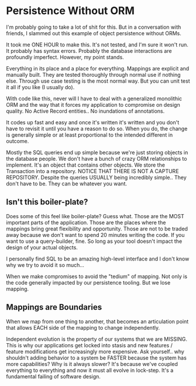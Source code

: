 # Persistence Without ORM

I'm probably going to take a lot of shit for this. But in a conversation with friends, I slammed out this example of object persistence without ORMs.

It took me ONE HOUR to make this. It's not tested, and I'm sure it won't run. It probably has syntax errors. Probably the database interactions are profoundly imperfect. However, my point stands. 

Everything in its place and a place for everything. Mappings are explicit and manually built. They are tested thoroughly through normal use if nothing else. Through use case testing is the most normal way. But you can unit test it all if you like (I usually do).

With code like this, never will I have to deal with a generalized monolithic ORM and the way that it forces my application to compromise on design quality. No Active Record entities.. No inundations of annotations.

It codes up fast and easy and once it's written it's written and you don't have to revisit it until you have a reason to do so. When you do, the change is generally simple or at least proportional to the intended different in outcome.

Mostly the SQL queries end up simple because we're just storing objects in the database people. We don't have a bunch of crazy ORM relationships to implement. It's an object that contains other objects. We store the Transaction into a repository. NOTICE THAT THERE IS NOT A CAPTURE REPOSITORY. Despite the queries USUALLY being incredibly simple.. They don't have to be. They can be whatever you want.

## Isn't this boiler-plate?

Does some of this feel like boiler-plate? Guess what. Those are the MOST important parts of the application. Those are the places where the mappings bring great flexibility and opportunity. Those are not to be traded away because we don't want to spend 20 minutes writing the code. If you want to use a query-builder, fine. So long as your tool doesn't impact the design of your actual objects.

I personally find SQL to be an amazing high-level interface and I don't know why we try to avoid it so much...

When we make compromises to avoid the "tedium" of mapping. Not only is the code generally impacted by our persistence tooling. But we lose mapping.

## Mappings are Boundaries

When we map from one thing to another, that becomes an articulation point that allows EACH side of the mapping to change independently.

Independent evolution is the property of our systems that we are MISSING. This is why our applications get locked into stasis and new features / feature modifications get increasingly more expensive. Ask yourself.. why shouldn't adding behavior to a system be FASTER because the system has more capabilities? Why is it always slower? It's because we've coupled everything to everything and now it must all evolve in lock-step. It's a fundamental failing of software design.